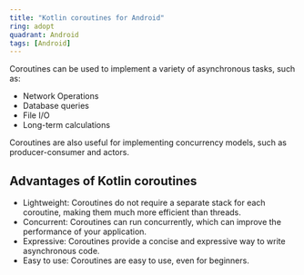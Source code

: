 ```yaml
---
title: "Kotlin coroutines for Android"
ring: adopt
quadrant: Android
tags: [Android]
---
```


<p>
Coroutines can be used to implement a variety of asynchronous tasks, such as:

- Network Operations
- Database queries
- File I/O
- Long-term calculations
</p>

<p>
Coroutines are also useful for implementing concurrency models, such as producer-consumer and actors.
</p>

<h2>Advantages of Kotlin coroutines</h2>

<ul>
<li>Lightweight: Coroutines do not require a separate stack for each coroutine, making them much more efficient than threads.</li>
<li>Concurrent: Coroutines can run concurrently, which can improve the performance of your application.</li>
<li>Expressive: Coroutines provide a concise and expressive way to write asynchronous code.</li>
<li>Easy to use: Coroutines are easy to use, even for beginners.</li>
</ul>
